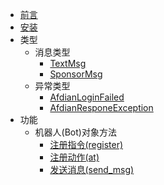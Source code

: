 * [前言](/README.md)
* [安装](/docs/安装.md)
* 类型
  * 消息类型
    * [TextMsg](/docs/types/msg/textmsg.md)
    * [SponsorMsg](/docs/types/msg/sponsor_msg.md)
  * 异常类型
    * [AfdianLoginFailed](/docs/types/exceptions/AfdianLoginFailed.md)
    * [AfdianResponeException](/docs/types/exceptions/AfdianResponeException.md)
* 功能
  * 机器人(Bot)对象方法
    * [注册指令(register)](/docs/funcs/注册一个指令.md)
    * [注册动作(at)](/docs/funcs/注册动作.md)
    * [发送消息(send_msg)](/docs/funcs/发送消息.md)